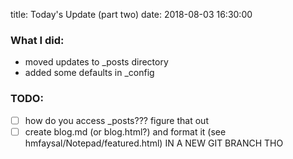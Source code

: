 title: Today's Update (part two)
date: 2018-08-03 16:30:00

### What I did:
* moved updates to _posts directory
* added some defaults in _config

### TODO:
- [ ] how do you access _posts??? figure that out
- [ ] create blog.md (or blog.html?) and format it (see hmfaysal/Notepad/featured.html) IN A NEW GIT BRANCH THO
